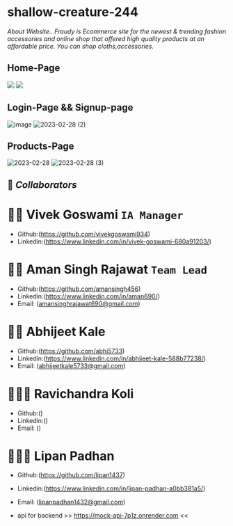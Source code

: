 # shallow-creature-244
*About Website..*
*Fraudy is Ecommerce site for the newest & trending fashion accessories and online shop that offered high quality products at an affordable price. You can shop cloths,accessories.*

## Home-Page
![](https://github.com/amansingh456/shallow-creature-244/blob/main/Screenshot%20(76).png)
![](https://github.com/amansingh456/shallow-creature-244/blob/main/Screenshot%20(77).png)

## Login-Page && Signup-page
![image](https://user-images.githubusercontent.com/107528217/221772654-933ec72d-2113-4476-8036-659d54d9763e.png)
![2023-02-28 (2)](https://user-images.githubusercontent.com/107528217/221772944-9238bddd-045c-460d-b6ff-d645256060b3.png)

## Products-Page
![2023-02-28](https://user-images.githubusercontent.com/107528217/221773284-3641d5fa-922e-4187-9aab-45a1bcbab770.png)
![2023-02-28 (3)](https://user-images.githubusercontent.com/107528217/221773285-491aabd1-6379-4a7b-9274-3734c959ac94.png)




## 🤝 **_Collaborators_**


# 🧔🏻 **Vivek Goswami** `IA Manager`

- Github:(https://github.com/vivekgoswami934)
- Linkedin:(https://www.linkedin.com/in/vivek-goswami-680a91203/)



# 🧔🏻 **Aman Singh Rajawat** `Team Lead`

- Github:(https://github.com/amansingh456)
- Linkedin:(https://www.linkedin.com/in/aman690/)
- Email: (amansinghrajawat690@gmail.com)

# 🧑🏻 **Abhijeet Kale**

- Github:(https://github.com/abhi5733)
- Linkedin:(https://www.linkedin.com/in/abhijeet-kale-588b77238/)
- Email: (abhijeetkale5733@gmail.com)

# 👱🏻‍♂️ **Ravichandra Koli**

- Github:()
- Linkedin:()
- Email: ()

# 🧑🏻‍🦰 **Lipan Padhan**

- Github:(https://github.com/lipan1437)
- Linkedin:(https://www.linkedin.com/in/lipan-padhan-a0bb381a5/)
- Email: (lipanpadhan1432@gmail.com)


- api for backend >> https://mock-api-7p1z.onrender.com <<



